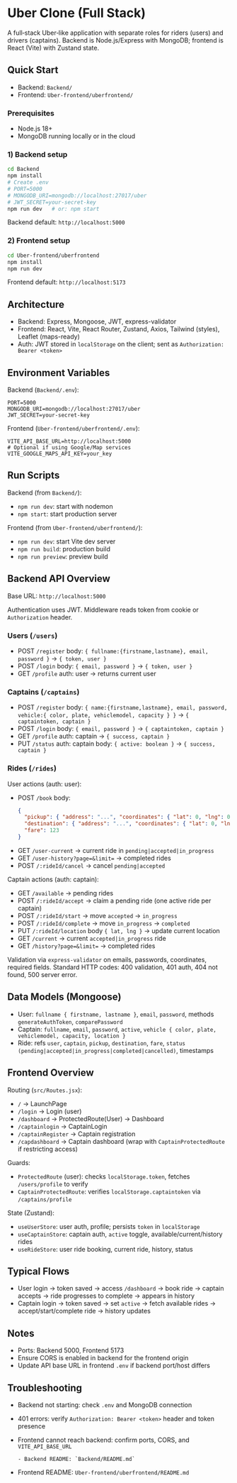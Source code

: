 # Uber Clone (Full Stack)

A full‑stack Uber‑like application with separate roles for riders (users) and drivers (captains). Backend is Node.js/Express with MongoDB; frontend is React (Vite) with Zustand state.

## Quick Start

- Backend: `Backend/`
- Frontend: `Uber-frontend/uberfrontend/`

### Prerequisites
- Node.js 18+
- MongoDB running locally or in the cloud

### 1) Backend setup
```bash
cd Backend
npm install
# Create .env
# PORT=5000
# MONGODB_URI=mongodb://localhost:27017/uber
# JWT_SECRET=your-secret-key
npm run dev   # or: npm start
```
Backend default: `http://localhost:5000`

### 2) Frontend setup
```bash
cd Uber-frontend/uberfrontend
npm install
npm run dev
```
Frontend default: `http://localhost:5173`

## Architecture
- Backend: Express, Mongoose, JWT, express-validator
- Frontend: React, Vite, React Router, Zustand, Axios, Tailwind (styles), Leaflet (maps-ready)
- Auth: JWT stored in `localStorage` on the client; sent as `Authorization: Bearer <token>`

## Environment Variables

Backend (`Backend/.env`):
```
PORT=5000
MONGODB_URI=mongodb://localhost:27017/uber
JWT_SECRET=your-secret-key
```

Frontend (`Uber-frontend/uberfrontend/.env`):
```
VITE_API_BASE_URL=http://localhost:5000
# Optional if using Google/Map services
VITE_GOOGLE_MAPS_API_KEY=your_key
```

## Run Scripts

Backend (from `Backend/`):
- `npm run dev`: start with nodemon
- `npm start`: start production server

Frontend (from `Uber-frontend/uberfrontend/`):
- `npm run dev`: start Vite dev server
- `npm run build`: production build
- `npm run preview`: preview build

## Backend API Overview
Base URL: `http://localhost:5000`

Authentication uses JWT. Middleware reads token from cookie or `Authorization` header.

### Users (`/users`)
- POST `/register` body: `{ fullname:{firstname,lastname}, email, password }` → `{ token, user }`
- POST `/login` body: `{ email, password }` → `{ token, user }`
- GET `/profile` auth: user → returns current user

### Captains (`/captains`)
- POST `/register` body: `{ name:{firstname,lastname}, email, password, vehicle:{ color, plate, vehiclemodel, capacity } }` → `{ captaintoken, captain }`
- POST `/login` body: `{ email, password }` → `{ captaintoken, captain }`
- GET `/profile` auth: captain → `{ success, captain }`
- PUT `/status` auth: captain body: `{ active: boolean }` → `{ success, captain }`

### Rides (`/rides`)
User actions (auth: user):
- POST `/book` body:
  ```json
  {
    "pickup": { "address": "...", "coordinates": { "lat": 0, "lng": 0 } },
    "destination": { "address": "...", "coordinates": { "lat": 0, "lng": 0 } },
    "fare": 123
  }
  ```
- GET `/user-current` → current ride in `pending|accepted|in_progress`
- GET `/user-history?page=&limit=` → completed rides
- POST `/:rideId/cancel` → cancel `pending|accepted`

Captain actions (auth: captain):
- GET `/available` → pending rides
- POST `/:rideId/accept` → claim a pending ride (one active ride per captain)
- POST `/:rideId/start` → move `accepted` → `in_progress`
- POST `/:rideId/complete` → move `in_progress` → `completed`
- PUT `/:rideId/location` body `{ lat, lng }` → update current location
- GET `/current` → current `accepted|in_progress` ride
- GET `/history?page=&limit=` → completed rides

Validation via `express-validator` on emails, passwords, coordinates, required fields. Standard HTTP codes: 400 validation, 401 auth, 404 not found, 500 server error.

## Data Models (Mongoose)
- User: `fullname { firstname, lastname }`, `email`, `password`, methods `generateAuthToken`, `comparePassword`
- Captain: `fullname`, `email`, `password`, `active`, `vehicle { color, plate, vehiclemodel, capacity, location }`
- Ride: refs `user`, `captain`, `pickup`, `destination`, `fare`, `status (pending|accepted|in_progress|completed|cancelled)`, timestamps

## Frontend Overview
Routing (`src/Routes.jsx`):
- `/` → LaunchPage
- `/login` → Login (user)
- `/dashboard` → ProtectedRoute(User) → Dashboard
- `/captainlogin` → CaptainLogin
- `/captainRegister` → Captain registration
- `/capdashboard` → Captain dashboard (wrap with `CaptainProtectedRoute` if restricting access)

Guards:
- `ProtectedRoute` (user): checks `localStorage.token`, fetches `/users/profile` to verify
- `CaptainProtectedRoute`: verifies `localStorage.captaintoken` via `/captains/profile`

State (Zustand):
- `useUserStore`: user auth, profile; persists `token` in `localStorage`
- `useCaptainStore`: captain auth, `active` toggle, available/current/history rides
- `useRideStore`: user ride booking, current ride, history, status

## Typical Flows
- User login → token saved → access `/dashboard` → book ride → captain accepts → ride progresses to complete → appears in history
- Captain login → token saved → set `active` → fetch available rides → accept/start/complete ride → history updates

## Notes
- Ports: Backend 5000, Frontend 5173
- Ensure CORS is enabled in backend for the frontend origin
- Update API base URL in frontend `.env` if backend port/host differs

## Troubleshooting
- Backend not starting: check `.env` and MongoDB connection
- 401 errors: verify `Authorization: Bearer <token>` header and token presence
- Frontend cannot reach backend: confirm ports, CORS, and `VITE_API_BASE_URL`


      - Backend README: `Backend/README.md`
- Frontend README: `Uber-frontend/uberfrontend/README.md`


